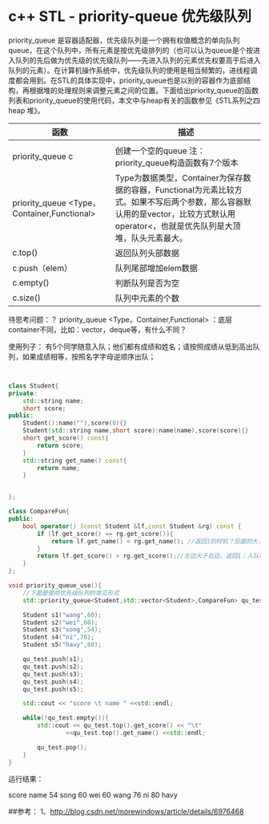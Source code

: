 # c++ STL - priority-queue 优先级队列



priority_queue 是容器适配器，优先级队列是一个拥有权值概念的单向队列queue，在这个队列中，所有元素是按优先级排列的（也可以认为queue是个按进入队列的先后做为优先级的优先级队列——先进入队列的元素优先权要高于后进入队列的元素）。在计算机操作系统中，优先级队列的使用是相当频繁的，进线程调度都会用到。在STL的具体实现中，priority_queue也是以别的容器作为底部结构，再根据堆的处理规则来调整元素之间的位置。下面给出priority_queue的函数列表和priority_queue的使用代码，本文中与heap有关的函数参见《STL系列之四 heap 堆》。


| 函数 | 描述 |
| --- | --- |
|  |  |
| priority_queue <ElemType> c |  创建一个空的queue  注：priority_queue构造函数有7个版本|
| priority_queue <Type，Container,Functional> | Type为数据类型，Container为保存数据的容器，Functional为元素比较方式。如果不写后两个参数，那么容器默认用的是vector，比较方式默认用operator<，也就是优先队列是大顶堆，队头元素最大。 |
| c.top() | 返回队列头部数据 |
| c.push（elem） | 队列尾部增加elem数据 |
| c.empty() | 判断队列是否为空 |
| c.size() | 队列中元素的个数 |

待思考问题：？
priority_queue <Type，Container,Functional> ：底层container不同，比如：vector，deque等，有什么不同？


使用列子：
有5个同学随意入队；他们都有成绩和姓名；请按照成绩从低到高出队列，如果成绩相等，按照名字字母逆顺序出队；

``` c++


class Student{
private:
    std::string name;
    short score;
public:
    Student():name(""),score(0){}
    Student(std::string name,short score):name(name),score(score){}
    short get_score() const{
        return score;
    }
    std::string get_name() const{
        return name;
    }


};

class CompareFun{
public:
    bool operator() (const Student &lf,const Student &rg) const {
        if (lf.get_score() == rg.get_score()){
            return lf.get_name() < rg.get_name(); //返回1的时机？后面的大，返回1，进行调整；把大的调整到前面
        }
        return lf.get_score() > rg.get_score();//左边大于右边，返回1；入队时，之前入队的元素大于后入队的，返回1，进行调整；
    }
};

void priority_queue_use(){
    //下面是使用优先级队列的常见形式
    std::priority_queue<Student,std::vector<Student>,CompareFun> qu_test;

    Student s1("wang",60);
    Student s2("wei",60);
    Student s3("song",54);
    Student s4("ni",76);
    Student s5("havy",80);

    qu_test.push(s1);
    qu_test.push(s2);
    qu_test.push(s3);
    qu_test.push(s4);
    qu_test.push(s5);

    std::cout << "score \t name " <<std::endl;

    while(!qu_test.empty()){
        std::cout << qu_test.top().get_score() << "\t"
                <<qu_test.top().get_name() <<std::endl;

        qu_test.pop();
    }
}

```
运行结果：

score   name 
54	 song
60	 wei
60	 wang
76	 ni
80	 havy


##参考：
1、http://blog.csdn.net/morewindows/article/details/6976468



